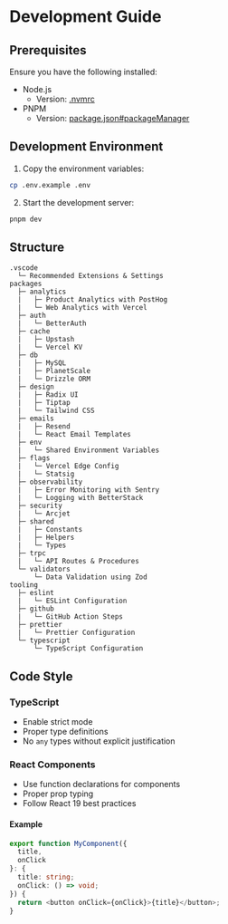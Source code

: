 # Development Guide

## Prerequisites

Ensure you have the following installed:

- Node.js
  - Version: [.nvmrc](../.nvmrc)
- PNPM
  - Version: [package.json#packageManager](../package.json#L5)

## Development Environment

1. Copy the environment variables:

```bash
cp .env.example .env
```

2. Start the development server:

```bash
pnpm dev
```

## Structure

```text
.vscode
  └─ Recommended Extensions & Settings
packages
  ├─ analytics
  |   ├─ Product Analytics with PostHog
  |   └─ Web Analytics with Vercel
  ├─ auth
  |   └─ BetterAuth
  ├─ cache
  |   ├─ Upstash
  |   └─ Vercel KV
  ├─ db
  |   ├─ MySQL
  |   ├─ PlanetScale
  |   └─ Drizzle ORM
  ├─ design
  |   ├─ Radix UI
  |   ├─ Tiptap
  |   └─ Tailwind CSS
  ├─ emails
  |   ├─ Resend
  |   └─ React Email Templates
  ├─ env
  |   └─ Shared Environment Variables
  ├─ flags
  |   └─ Vercel Edge Config
  |   └─ Statsig
  ├─ observability
  |   ├─ Error Monitoring with Sentry
  |   └─ Logging with BetterStack
  ├─ security
  |   └─ Arcjet
  ├─ shared
  |   ├─ Constants
  |   ├─ Helpers
  |   └─ Types
  ├─ trpc
  |   └─ API Routes & Procedures
  └─ validators
      └─ Data Validation using Zod
tooling
  ├─ eslint
  |   └─ ESLint Configuration
  ├─ github
  |   └─ GitHub Action Steps
  ├─ prettier
  |   └─ Prettier Configuration
  └─ typescript
      └─ TypeScript Configuration
```

## Code Style

### TypeScript

- Enable strict mode
- Proper type definitions
- No `any` types without explicit justification

### React Components

- Use function declarations for components
- Proper prop typing
- Follow React 19 best practices

#### Example

```typescript
export function MyComponent({
  title,
  onClick
}: {
  title: string;
  onClick: () => void;
}) {
  return <button onClick={onClick}>{title}</button>;
}
```

